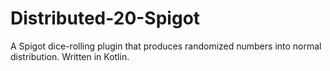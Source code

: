 # Distributed-20-Spigot
A Spigot dice-rolling plugin that produces randomized numbers into normal distribution.
Written in Kotlin.

